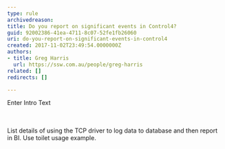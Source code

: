 ```yaml
---
type: rule
archivedreason: 
title: Do you report on significant events in Control4?
guid: 92002386-41ea-4711-8c07-52fe1fb26060
uri: do-you-report-on-significant-events-in-control4
created: 2017-11-02T23:49:54.0000000Z
authors:
- title: Greg Harris
  url: https://ssw.com.au/people/greg-harris
related: []
redirects: []

---
```



Enter Intro Text<br>
<br><excerpt class='endintro'></excerpt><br>
<p>List details of using the TCP driver to log data to database and then report in BI. Use toilet usage example.<br><br></p>


